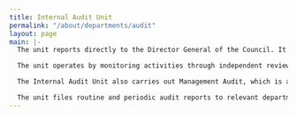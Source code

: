 ```yaml
---
title: Internal Audit Unit
permalink: "/about/departments/audit"
layout: page
main: |-
  The unit reports directly to the Director General of the Council. It ensures that the Council is in compliance with existing and emerging financial regulations, standards of recognised professional bodies and other extant rules of the Federal Government.

  The unit operates by monitoring activities through independent review and examination of records, based on established operational procedures and policies in order to assess the adequacy of systems of control.

  The Internal Audit Unit also carries out Management Audit, which is a comprehensive and constructive examination of all functions and systems, organisational structures and relationships, budgeting processes, staffing, information systems, policies, plans and objectives of the Council.

  The unit files routine and periodic audit reports to relevant departments of government.
---
```


